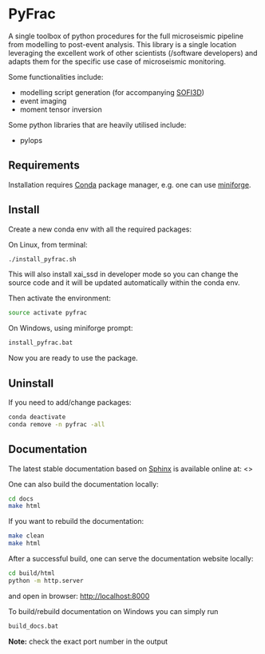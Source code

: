 # PyFrac

A single toolbox of python procedures for the full microseismic pipeline from modelling to post-event analysis.
This library is a single location leveraging the excellent work of other scientists (/software developers) and adapts them for the specific use case of microseismic monitoring.

Some functionalities include:

- modelling script generation (for accompanying [SOFI3D](https://docs.csc.fi/apps/sofi3d/))
- event imaging
- moment tensor inversion

Some python libraries that are heavily utilised include:

- pylops

## Requirements

Installation requires [Conda](https://conda.io) package manager, e.g. one can use [miniforge](https://github.com/conda-forge/miniforge).

## Install

Create a new conda env with all the required packages:

On Linux, from terminal:

```bash
./install_pyfrac.sh
```

This will also install xai_ssd in developer mode so you can change the source code and it will be updated automatically within the conda env.

Then activate the environment:

```bash
source activate pyfrac
```

On Windows, using miniforge prompt:

```cmd
install_pyfrac.bat
```

Now you are ready to use the package.

## Uninstall

If you need to add/change packages:

```bash
conda deactivate
conda remove -n pyfrac -all
```

## Documentation

The latest stable documentation based on [Sphinx](https://www.sphinx-doc.org) is available online at: <>

One can also build the documentation locally:

```bash
cd docs
make html
```

If you want to rebuild the documentation:

```bash
make clean
make html
```

After a successful build, one can serve the documentation website locally:

```bash
cd build/html
python -m http.server
```

and open in browser: <http://localhost:8000>

To build/rebuild documentation on Windows you can simply run

```cmd
build_docs.bat
```

**Note:** check the exact port number in the output
